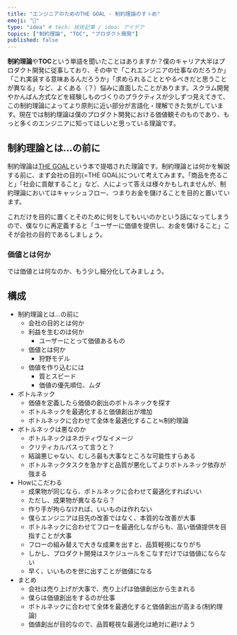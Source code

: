 ```yaml
---
title: "エンジニアのためのTHE GOAL - 制約理論のすゝめ"
emoji: "🏃"
type: "idea" # tech: 技術記事 / idea: アイデア
topics: ["制約理論", "TOC", "プロダクト開発"]
published: false
---
```


**制約理論**や**TOC**という単語を聞いたことはありますか？僕のキャリア大半はプロダクト開発に従事しており、その中で「これエンジニアの仕事なのだろうか」「これ実装する意味あるんだろうか」「求められることとやるべきだと思うことが異なる」など、よくある（？）悩みに直面したことがあります。スクラム開発やかんばん方式などを経験しものづくりのプラクティスが少しずつ見えてきて、この制約理論によってより原則に近い部分が言語化・理解できた気がしています。現在では制約理論は僕のプロダクト開発における価値観そのものであり、もっと多くのエンジニアに知ってほしいと思っている理論です。

## 制約理論とは…の前に

制約理論は[THE GOAL](https://promo.diamond.jp/books/the-goal/)という本で提唱された理論です。制約理論とは何かを解説する前に、まず会社の目的(=THE GOAL)について考えてみます。「商品を売ること」「社会に貢献すること」など、人によって答えは様々かもしれませんが、制約理論においてはキャッシュフロー、つまりお金を儲けることを目的と置いています。

これだけを目的に置くとそのために何をしてもいいのかという話になってしまうので、僕なりに再定義すると「ユーザーに価値を提供し、お金を儲けること」こそが会社の目的であるしましょう。

### 価値とは何か

では価値とは何なのか、もう少し細分化してみましょう。




## 構成

- 制約理論とは…の前に
    - 会社の目的とは何か
    - 利益を生むのは何か
        - ユーザーにとって価値あるもの
    - 価値とは何か
        - 狩野モデル
    - 価値を作り込むには
        - 質とスピード
        - 価値の優先順位、ムダ
- ボトルネック
    - 価値を定義したら価値の創出のボトルネックを探す
    - ボトルネックを最適化すると価値創出が増加
    - ボトルネックに合わせて全体を最適化すること≒制約理論
- ボトルネックは悪なのか
    - ボトルネックはネガティヴなイメージ
    - クリティカルパスって言うと？
    - 結論悪じゃない、むしろ最も大事なところな可能性すらある
    - ボトルネックタスクを急かすと品質が悪化してよりボトルネック依存が強まる
- Howにこだわる
    - 成果物が同じなら、ボトルネックに合わせて最適化すればいい
    - ただし、成果物が異なるなら？
    - 作り手が拘らなければ、いいものは作れない
    - 僕らエンジニアは目先の改善ではなく、本質的な改善が大事
    - ボトルネックに合わせてフローを最適化しながらも、高い価値提供を目指すことが大事
    - フローの組み替えで大きな成果を出すと、品質軽視になりがち
    - しかし、プロダクト開発はスケジュールをこなすだけでは価値にならない
    - 早く、いいものを世に出すことが価値になる
- まとめ
    - 会社は売り上げが大事で、売り上げは価値創出から生まれる
    - 僕らは価値創出をするのが仕事
    - ボトルネックに合わせて全体を最適化すると価値創出が高まる(制約理論)
    - 価値創出が目的なので、品質軽視な最適化は絶対に避けよう
